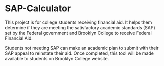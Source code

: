 # SAP-Calculator

This project is for college students receiving financial aid. It helps them determine if they are meeting the satisfactory academic standards (SAP) set by the Federal government and Brooklyn College to receive Federal Financial Aid.

Students not meeting SAP can make an academic plan to submit with their SAP appeal to reinstate their aid. Once completed, this tool will be made available to students on Brooklyn College website.
